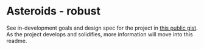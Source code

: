 # Asteroids - robust

See in-development goals and design spec for the project in [this public gist](https://gist.github.com/keerthik/d174140ede5c2a0c2bd8787af13761ad). As the project develops and solidifies, more information will move into this readme.